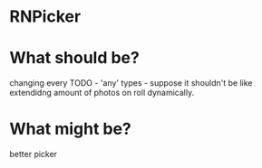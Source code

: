 # RNPicker
# What should be?
changing every TODO - 'any' types - suppose it shouldn't be like
extendidng amount of photos on roll dynamically.

# What might be?
better picker
